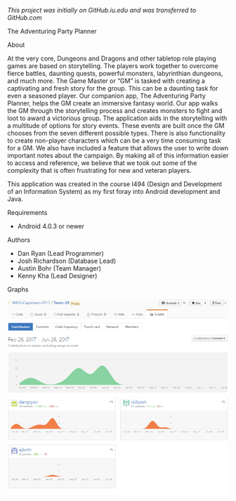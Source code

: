 *This project was initially on GitHub.iu.edu and was transferred to GitHub.com*

The Adventuring Party Planner

About

At the very core, Dungeons and Dragons and other tabletop role playing games are based on storytelling. The players work together to overcome fierce battles, daunting quests, powerful monsters, labyrinthian dungeons, and much more. The Game Master or “GM” is tasked with creating a captivating and fresh story for the group. This can be a daunting task for even a seasoned player. 
Our companion app, The Adventuring Party Planner, helps the GM create an immersive fantasy world. Our app walks the GM through the storytelling process and creates monsters to fight and loot to award a victorious group. The application aids in the storytelling with a multitude of options for story events. These events are built once the GM chooses from the seven different possible types. There is also functionality to create non-player characters which can be a very time consuming task for a GM. We also have included a feature that allows the user to write down important notes about the campaign. By making all of this information easier to access and reference, we believe that we took out some of the complexity that is often frustrating for new and veteran players. 

This application was created in the course I494 (Design and Development of an Information System) as my first foray into Android development and Java.

Requirements

- Android 4.0.3 or newer

Authors

- Dan Ryan (Lead Programmer)  
- Josh Richardson (Database Lead)  
- Austin Bohr (Team Manager)  
- Kenny Kha (Lead Designer)  

Graphs

![alt text](https://github.com/dangryan/The-Adventuring-Party-Planner/blob/master/capstone_contribution_graph.png "Contribution Graphs")
